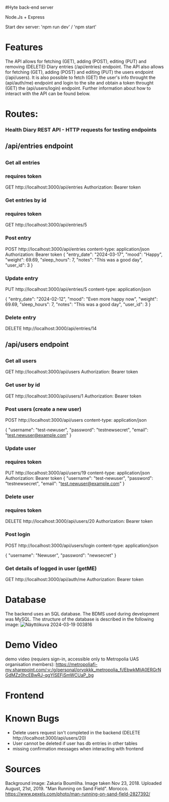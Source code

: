 #Hyte back-end server

Node.Js + Express

Start dev server: 'npm run dev' / 'npm start'
# Features
The API allows for fetching (GET), adding (POST), editing (PUT) and removing (DELETE) Diary entries (/api/entries) endpoint. The API also allows for fetching (GET), adding (POST) and editing (PUT) the users endpoint (/api/users). It is also possible to
fetch (GET) the user's info throught the (api/auth/me) endpoint and login to the site and obtain a token throught (GET) the (api/users/login) endpoint.
Further information about how to interact with the API can be found below. 

# Routes: 
### Health Diary REST API - HTTP requests for testing endpoints

##
## /api/entries endpoint
##

### Get all entries
### requires token
GET http://localhost:3000/api/entries
Authorization: Bearer token

### Get entries by id
### requires token
GET http://localhost:3000/api/entries/5

### Post entry
POST http://localhost:3000/api/entries
content-type: application/json
Authorization: Bearer token
{
  "entry_date": "2024-03-17",
  "mood": "Happy",
  "weight": 69.69,
  "sleep_hours": 7,
  "notes": "This was a good day",
  "user_id": 3
}

### Update entry
PUT http://localhost:3000/api/entries/5
content-type: application/json

{
  "entry_date": "2024-02-12",
  "mood": "Even more happy now",
  "weight": 69.69,
  "sleep_hours": 7,
  "notes": "This was a good day",
  "user_id": 3
}

### Delete entry
DELETE http://localhost:3000/api/entries/14

##
## /api/users endpoint
##

### Get all users
GET http://localhost:3000/api/users
Authorization: Bearer token


### Get user by id
GET http://localhost:3000/api/users/1
Authorization: Bearer token

### Post users (create a new user)
POST http://localhost:3000/api/users
content-type: application/json

{
  "username": "test-newuser",
  "password": "testnewsecret",
  "email": "test.newuser@example.com"
}

### Update user
### requires token
PUT http://localhost:3000/api/users/19
content-type: application/json
Authorization: Bearer token
{
  "username": "test-newuser",
  "password": "testnewsecret",
  "email": "test.newuser@example.com"
}

### Delete user
### requires token
DELETE http://localhost:3000/api/users/20
Authorization: Bearer token

### Post login
POST http://localhost:3000/api/users/login
content-type: application/json

{
  "username": "Newuser",
  "password": "newsecret"
}

### Get details of logged in user (getME)
GET http://localhost:3000/api/auth/me
Authorization: Bearer token

# Database
The backend uses an SQL database. The BDMS used during development was MySQL. The structure of the database is described in the following image:
![Näyttökuva 2024-03-19 003816](https://github.com/OrvokkiK/HYTE-BE-2024/assets/122262462/60a298f6-890f-47b1-8867-8dfc026685af)

# Demo Video
demo video (requiers sign-in, accessible only to Metropolia UAS organisation members):
https://metropoliafi-my.sharepoint.com/:v:/g/personal/orvokkk_metropolia_fi/EbwkMliA0ERGrNGdMZz0hcEBwRJ-qgYISEFjSmWCUaP_bg

# Frontend


# Known Bugs
- Delete users request isn't completed in the backend (DELETE http://localhost:3000/api/users/20)
- User cannot be deleted if user has db entries in other tables
- missing confirmation messages when interacting with frontend

# Sources
Background image: Zakaria Boumliha. Image taken Nov 23, 2018. Uploaded August, 21st, 2019. "Man Running on Sand Field". Morocco. https://www.pexels.com/photo/man-running-on-sand-field-2827392/

